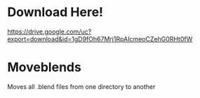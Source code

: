 # Download Here!
https://drive.google.com/uc?export=download&id=1gD9fOh67Mrj1RpAIcmeoCZehG0RHt0fW 

# Moveblends
Moves all .blend files from one directory to another
